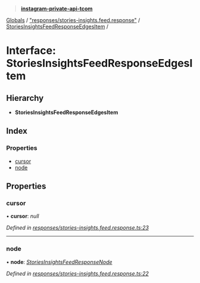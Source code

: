 > **[instagram-private-api-tcom](../README.md)**

[Globals](../README.md) / ["responses/stories-insights.feed.response"](../modules/_responses_stories_insights_feed_response_.md) / [StoriesInsightsFeedResponseEdgesItem](_responses_stories_insights_feed_response_.storiesinsightsfeedresponseedgesitem.md) /

# Interface: StoriesInsightsFeedResponseEdgesItem

## Hierarchy

* **StoriesInsightsFeedResponseEdgesItem**

## Index

### Properties

* [cursor](_responses_stories_insights_feed_response_.storiesinsightsfeedresponseedgesitem.md#cursor)
* [node](_responses_stories_insights_feed_response_.storiesinsightsfeedresponseedgesitem.md#node)

## Properties

###  cursor

• **cursor**: *null*

*Defined in [responses/stories-insights.feed.response.ts:23](https://github.com/cuonglnhust/instagram-private-api-tcom/blob/3e16058/src/responses/stories-insights.feed.response.ts#L23)*

___

###  node

• **node**: *[StoriesInsightsFeedResponseNode](_responses_stories_insights_feed_response_.storiesinsightsfeedresponsenode.md)*

*Defined in [responses/stories-insights.feed.response.ts:22](https://github.com/cuonglnhust/instagram-private-api-tcom/blob/3e16058/src/responses/stories-insights.feed.response.ts#L22)*